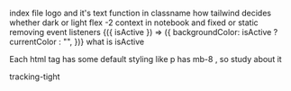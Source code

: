 
index file 
logo and it's text
function in classname
how tailwind decides whether dark or light 
flex -2 
context in notebook and fixed or static
removing event listeners 
{({ isActive }) => ({
                  backgroundColor: isActive ? currentColor : "",
})} what is isActive

Each html tag has some default styling like p has mb-8 , so study about it

tracking-tight